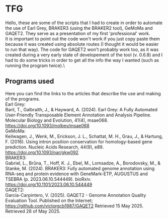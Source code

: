 # TFG
Hello, these are some of the scripts that I had to create in order to automate the use of Earl Grey, BRAKER3 (using the BRAKER2 tool), GeMoMa and GAQET2. They serve as a presentation of my first 'professional' work.\
It is important to point out the code won't work if you just copy paste them because it was created using absolute routes (I thought it would be easier to run that way). The code for GAQET2 won't probably work too, as it was created during a very early state of developement of the tool (v. 0.6.8) and I had to do some tricks in order to get all the info the way I wanted (such as running the program twice).\
## Programs used
Here you can find the links to the articles that describe the use and making of the programs.\
Earl Grey:\
Baril, T., Galbraith, J., & Hayward, A. (2024). Earl Grey: A Fully Automated User-Friendly Transposable Element Annotation and Analysis Pipeline. Molecular Biology and Evolution, 41(4), msae068. https://doi.org/10.1093/molbev/msae068  
GeMoMa:\
Keilwagen, J., Wenk, M., Erickson, J. L., Schattat, M. H., Grau, J., & Hartung, F. (2016). Using intron position conservation for homology-based gene prediction. Nucleic Acids Research, 44(9), e89. https://doi.org/10.1093/nar/gkw092  
BRAKER3:\
Gabriel, L., Brůna, T., Hoff, K. J., Ebel, M., Lomsadze, A., Borodovsky, M., & Stanke, M. (2024). BRAKER3: Fully automated genome annotation using RNA-seq and protein evidence with GeneMark-ETP, AUGUSTUS and TSEBRA (p. 2023.06.10.544449). bioRxiv. https://doi.org/10.1101/2023.06.10.544449  
GAQET2:\
García-Carpintero, V. (2025). GAQET2 - Genome Annotation Quality Evaluation Tool. Published on the Internet; https://github.com/victorgcb1987/GAQET2 Retrieved 15 May 2025. Retrieved 28 of May 2025.  
